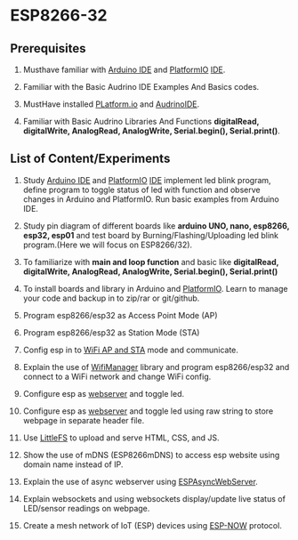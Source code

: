 # ESP8266-32

## Prerequisites

1. Musthave familiar with  [Arduino IDE](https://www.arduino.cc/en/software) and [PlatformIO](https://platformio.org/) [IDE](https://docs.platformio.org/en/latest/home/index.html#platformio-ide).

2. Familiar with the Basic Audrino IDE Examples And Basics codes.

3. MustHave installed [PLatform.io](https://platformio.org/) and [AudrinoIDE](https://www.arduino.cc/en/software).

4. Familiar with Basic Audrino Libraries And Functions **digitalRead, digitalWrite, AnalogRead, AnalogWrite, Serial.begin(), Serial.print()**.

## List of Content/Experiments

1. Study [Arduino IDE](https://www.arduino.cc/en/software) and [PlatformIO](https://platformio.org/) [IDE](https://docs.platformio.org/en/latest/home/index.html#platformio-ide) implement led blink program, define program to toggle status of led with function and observe changes in Arduino and PlatformIO. Run basic examples from Arduino IDE.

2. Study pin diagram of different boards like **arduino UNO, nano, esp8266, esp32, esp01** and test board by Burning/Flashing/Uploading led blink program.(Here we will focus on ESP8266/32).

3. To familiarize with **main and loop function** and basic like **digitalRead, digitalWrite, AnalogRead, AnalogWrite, Serial.begin(), Serial.print()**

4. To install boards and library in Arduino and [PlatformIO](https://docs.platformio.org/en/latest/home/index.html#library-manager). Learn to manage your code and backup in to zip/rar or git/github.

5. Program esp8266/esp32 as Access Point Mode (AP)

6. Program esp8266/esp32 as Station Mode (STA)

7. Config esp in to [WiFi AP and STA](https://www.instructables.com/ESP-to-ESP-Communication/) mode and communicate.

8. Explain the use of [WifiManager](https://github.com/tzapu/WiFiManager) library and program esp8266/esp32 and connect to a WiFi network and change WiFi config.

9. Configure esp as [webserver](https://lastminuteengineers.com/creating-esp32-web-server-arduino-ide/) and toggle led.

10. Configure esp as [webserver](https://lastminuteengineers.com/creating-esp32-web-server-arduino-ide/) and toggle led using raw string to store webpage in separate header file.

11. Use [LittleFS](https://github.com/lorol/LITTLEFS) to upload and serve HTML, CSS, and JS.

12. Show the use of mDNS (ESP8266mDNS) to access esp website using domain name instead of IP.

13. Explain the use of async webserver using [ESPAsyncWebServer](https://github.com/me-no-dev/ESPAsyncWebServer).

14. Explain websockets and using websockets display/update live status of LED/sensor readings on webpage.

15. Create a mesh network of IoT (ESP) devices using [ESP-NOW](https://www.instructables.com/ESP32-With-ESP-Now-Protocol/) protocol.
